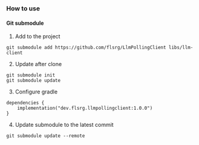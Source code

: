 ### How to use
#### Git submodule
1. Add to the project
```declarative
git submodule add https://github.com/flsrg/LlmPollingClient libs/llm-client
```
2. Update after clone
```declarative
git submodule init
git submodule update
```
3. Configure gradle
```declarative
dependencies {
    implementation("dev.flsrg.llmpollingclient:1.0.0")
}
```
4. Update submodule to the latest commit
```declarative
git submodule update --remote
```